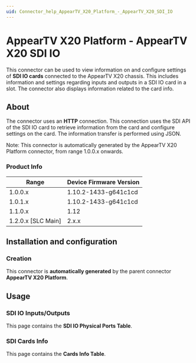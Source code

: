 ```yaml
---
uid: Connector_help_AppearTV_X20_Platform_-_AppearTV_X20_SDI_IO
---
```


# AppearTV X20 Platform - AppearTV X20 SDI IO

This connector can be used to view information on and configure settings of **SDI IO cards** connected to the AppearTV X20 chassis. This includes information and settings regarding inputs and outputs in a SDI IO card in a slot. The connector also displays information related to the card info.

## About

The connector uses an **HTTP** connection. This connection uses the SDI API of the SDI IO card to retrieve information from the card and configure settings on the card. The information transfer is performed using JSON.

Note: This connector is automatically generated by the AppearTV X20 Platform connector, from range 1.0.0.x onwards.

### Product Info

| Range                | Device Firmware Version     |
|----------------------|-----------------------------|
| 1.0.0.x              | 1.10.2-1433-g641c1cd        |
| 1.0.1.x              | 1.10.2-1433-g641c1cd        |
| 1.1.0.x              | 1.12                        |
| 1.2.0.x [SLC Main]   | 2.x.x                       |

## Installation and configuration

### Creation

This connector is **automatically generated** by the parent connector **AppearTV X20 Platform**.

## Usage

### SDI IO Inputs/Outputs

This page contains the **SDI IO Physical Ports Table**.

### SDI Cards Info

This page contains the **Cards Info Table**.
